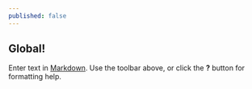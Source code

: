 ```yaml
---
published: false
---
```


## Global!

Enter text in [Markdown](http://daringfireball.net/projects/markdown/). Use the toolbar above, or click the **?** button for formatting help.
